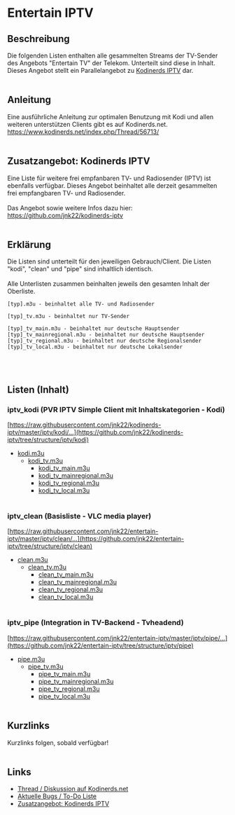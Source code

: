 # Entertain IPTV
## Beschreibung
Die folgenden Listen enthalten alle gesammelten Streams der TV-Sender des Angebots "Entertain TV" der Telekom.
Unterteilt sind diese in Inhalt.
<br>
Dieses Angebot stellt ein Parallelangebot zu [Kodinerds IPTV](https://github.com/jnk22/Kodinerds-iptv) dar.
<br><br>
## Anleitung
Eine ausführliche Anleitung zur optimalen Benutzung mit Kodi und allen weiteren unterstützen Clients gibt es auf Kodinerds.net.
<br>
https://www.kodinerds.net/index.php/Thread/56713/
<br><br>
## Zusatzangebot: Kodinerds IPTV
Eine Liste für weitere frei empfanbaren TV- und Radiosender (IPTV) ist ebenfalls verfügbar.
Dieses Angebot beinhaltet alle derzeit gesammelten frei empfangbaren TV- und Radiosender.
<br><br>
Das Angebot sowie weitere Infos dazu hier: https://github.com/jnk22/kodinerds-iptv
<br><br>
## Erklärung
Die Listen sind unterteilt für den jeweiligen Gebrauch/Client. Die Listen "kodi", "clean" und "pipe" sind inhaltlich identisch. 
<br><br>
Alle Unterlisten zusammen beinhalten jeweils den gesamten Inhalt der Oberliste.
```
[typ].m3u - beinhaltet alle TV- und Radiosender

[typ]_tv.m3u - beinhaltet nur TV-Sender

[typ]_tv_main.m3u - beinhaltet nur deutsche Hauptsender
[typ]_tv_mainregional.m3u - beinhaltet nur deutsche Hauptsender
[typ]_tv_regional.m3u - beinhaltet nur deutsche Regionalsender
[typ]_tv_local.m3u - beinhaltet nur deutsche Lokalsender
```
<br><br>
## Listen (Inhalt)
### iptv_kodi (PVR IPTV Simple Client mit Inhaltskategorien - Kodi)
[https://raw.githubusercontent.com/jnk22/kodinerds-iptv/master/iptv/kodi/...](https://github.com/jnk22/kodinerds-iptv/tree/structure/iptv/kodi)
* [kodi.m3u](https://raw.githubusercontent.com/jnk22/kodinerds-iptv/master/iptv/kodi/kodi.m3u)
  * [kodi_tv.m3u](https://raw.githubusercontent.com/jnk22/kodinerds-iptv/master/iptv/kodi/kodi_tv.m3u)
    * [kodi_tv_main.m3u](https://raw.githubusercontent.com/jnk22/kodinerds-iptv/master/iptv/kodi/kodi_tv_main.m3u)
    * [kodi_tv_mainregional.m3u](https://raw.githubusercontent.com/jnk22/kodinerds-iptv/master/iptv/kodi/kodi_tv_mainregional.m3u)
    * [kodi_tv_regional.m3u](https://raw.githubusercontent.com/jnk22/kodinerds-iptv/master/iptv/kodi/kodi_tv_regional.m3u)
    * [kodi_tv_local.m3u](https://raw.githubusercontent.com/jnk22/kodinerds-iptv/master/iptv/kodi/kodi_tv_local.m3u)
<br><br>
### iptv_clean (Basisliste - VLC media player)
[https://raw.githubusercontent.com/jnk22/entertain-iptv/master/iptv/clean/...](https://github.com/jnk22/entertain-iptv/tree/structure/iptv/clean)
* [clean.m3u](https://raw.githubusercontent.com/jnk22/entertain-iptv/master/iptv/clean/clean.m3u)
  * [clean_tv.m3u](https://raw.githubusercontent.com/jnk22/entertain-iptv/master/iptv/clean/clean_tv.m3u)
    * [clean_tv_main.m3u](https://raw.githubusercontent.com/jnk22/entertain-iptv/master/iptv/clean/clean_tv_main.m3u)
    * [clean_tv_mainregional.m3u](https://raw.githubusercontent.com/jnk22/entertain-iptv/master/iptv/clean/clean_tv_mainregional.m3u)
    * [clean_tv_regional.m3u](https://raw.githubusercontent.com/jnk22/entertain-iptv/master/iptv/clean/clean_tv_regional.m3u)
    * [clean_tv_local.m3u](https://raw.githubusercontent.com/jnk22/entertain-iptv/master/iptv/clean/clean_tv_local.m3u)
<br><br>
### iptv_pipe (Integration in TV-Backend - Tvheadend)
[https://raw.githubusercontent.com/jnk22/entertain-iptv/master/iptv/pipe/...](https://github.com/jnk22/entertain-iptv/tree/structure/iptv/pipe)
* [pipe.m3u](https://raw.githubusercontent.com/jnk22/entertain-iptv/master/iptv/pipe/pipe.m3u)
  * [pipe_tv.m3u](https://raw.githubusercontent.com/jnk22/entertain-iptv/master/iptv/pipe/pipe_tv.m3u)
    * [pipe_tv_main.m3u](https://raw.githubusercontent.com/jnk22/entertain-iptv/master/iptv/pipe/pipe_tv_main.m3u)
    * [pipe_tv_mainregional.m3u](https://raw.githubusercontent.com/jnk22/entertain-iptv/master/iptv/pipe/pipe_tv_mainregional.m3u)
    * [pipe_tv_regional.m3u](https://raw.githubusercontent.com/jnk22/entertain-iptv/master/iptv/pipe/pipe_tv_regional.m3u)
    * [pipe_tv_local.m3u](https://raw.githubusercontent.com/jnk22/entertain-iptv/master/iptv/pipe/pipe_tv_local.m3u)
<br><br>
## Kurzlinks
Kurzlinks folgen, sobald verfügbar!
<br><br>
## Links
* [Thread / Diskussion auf Kodinerds.net](https://www.kodinerds.net/index.php/Thread/56713/)
* [Aktuelle Bugs / To-Do Liste](https://github.com/jnk22/entertain-iptv/issues)
* [Zusatzangebot: Kodinerds IPTV](https://github.com/jnk22/kodinerds-iptv)
